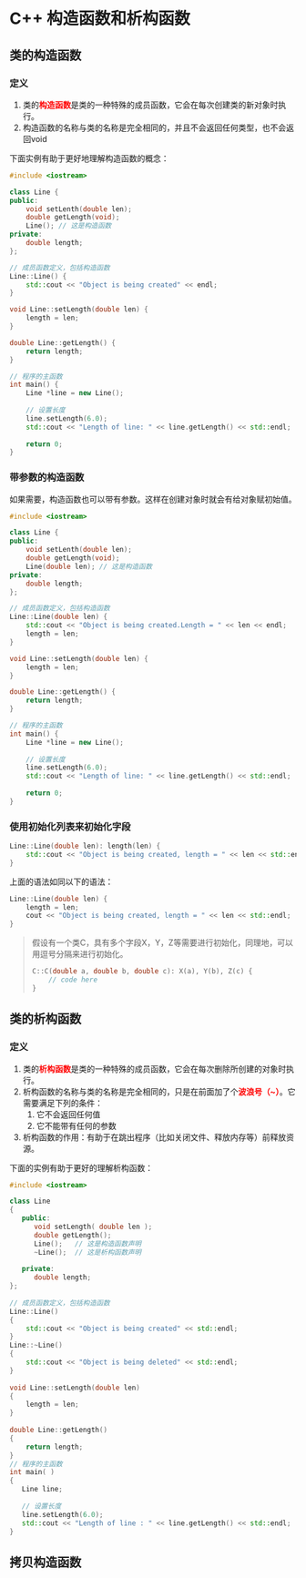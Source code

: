 # C++ 构造函数和析构函数

## 类的构造函数

### 定义

1. 类的<span style = 'color: red'>**构造函数**</span>是类的一种特殊的成员函数，它会在每次创建类的新对象时执行。
2. 构造函数的名称与类的名称是完全相同的，并且不会返回任何类型，也不会返回void

下面实例有助于更好地理解构造函数的概念：

```cpp
#include <iostream>

class Line {
public:
    void setLenth(double len);
    double getLength(void);
    Line(); // 这是构造函数
private:
    double length;
};

// 成员函数定义，包括构造函数
Line::Line() {
    std::cout << "Object is being created" << endl;
}

void Line::setLength(double len) {
    length = len;
}

double Line::getLength() {
    return length;
}

// 程序的主函数
int main() {
    Line *line = new Line();
    
    // 设置长度
    line.setLength(6.0);
    std::cout << "Length of line: " << line.getLength() << std::endl;
    
    return 0;
}
```



### 带参数的构造函数

如果需要，构造函数也可以带有参数。这样在创建对象时就会有给对象赋初始值。

```cpp
#include <iostream>

class Line {
public:
    void setLenth(double len);
    double getLength(void);
    Line(double len); // 这是构造函数
private:
    double length;
};

// 成员函数定义，包括构造函数
Line::Line(double len) {
    std::cout << "Object is being created.Length = " << len << endl;
    length = len;
}

void Line::setLength(double len) {
    length = len;
}

double Line::getLength() {
    return length;
}

// 程序的主函数
int main() {
    Line *line = new Line();
    
    // 设置长度
    line.setLength(6.0);
    std::cout << "Length of line: " << line.getLength() << std::endl;
    
    return 0;
}
```

### 使用初始化列表来初始化字段

```cpp
Line::Line(double len): length(len) {
    std::cout << "Object is being created, length = " << len << std::endl;
}
```

上面的语法如同以下的语法：

```cpp
Line::Line(double len) {
    length = len;
    cout << "Object is being created, length = " << len << std::endl;
}
```

> 假设有一个类C，具有多个字段X，Y，Z等需要进行初始化，同理地，可以用逗号分隔来进行初始化。
>
> ```cpp
> C::C(double a, double b, double c): X(a), Y(b), Z(c) {
>     // code here
> }
> ```



## 类的析构函数

### 定义

1. 类的<span style = 'color: red'>**析构函数**</span>是类的一种特殊的成员函数，它会在每次删除所创建的对象时执行。
2. 析构函数的名称与类的名称是完全相同的，只是在前面加了个<span style = 'color: red'>**波浪号（~）**</span>。它需要满足下列的条件：
	1. 它不会返回任何值
	2. 它不能带有任何的参数
3. 析构函数的作用：有助于在跳出程序（比如关闭文件、释放内存等）前释放资源。

下面的实例有助于更好的理解析构函数：

```cpp
#include <iostream>

class Line
{
   public:
      void setLength( double len );
      double getLength();
      Line();   // 这是构造函数声明
      ~Line();  // 这是析构函数声明
 
   private:
      double length;
};
 
// 成员函数定义，包括构造函数
Line::Line()
{
    std::cout << "Object is being created" << std::endl;
}
Line::~Line()
{
    std::cout << "Object is being deleted" << std::endl;
}
 
void Line::setLength(double len)
{
    length = len;
}
 
double Line::getLength()
{
    return length;
}
// 程序的主函数
int main( )
{
   Line line;
 
   // 设置长度
   line.setLength(6.0); 
   std::cout << "Length of line : " << line.getLength() << std::endl;
}
```



## 拷贝构造函数

